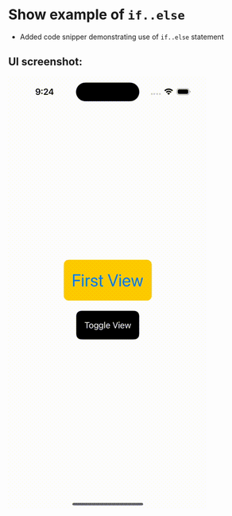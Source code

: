 #  Show example of `if..else`

- Added code snipper demonstrating use of `if..else` statement

## UI screenshot:
![IfElseExample](./IfElseExample.gif)

